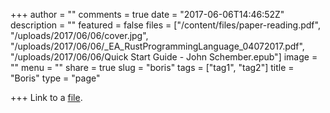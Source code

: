 +++
author = ""
comments = true
date = "2017-06-06T14:46:52Z"
description = ""
featured = false
files = ["/content/files/paper-reading.pdf", "/uploads/2017/06/06/cover.jpg", "/uploads/2017/06/06/_EA_RustProgrammingLanguage_04072017.pdf", "/uploads/2017/06/06/Quick Start Guide - John Schember.epub"]
image = ""
menu = ""
share = true
slug = "boris"
tags = ["tag1", "tag2"]
title = "Boris"
type = "page"

+++
Link to a [file](/uploads/2017/06/06/_EA_RustProgrammingLanguage_04072017.pdf).
